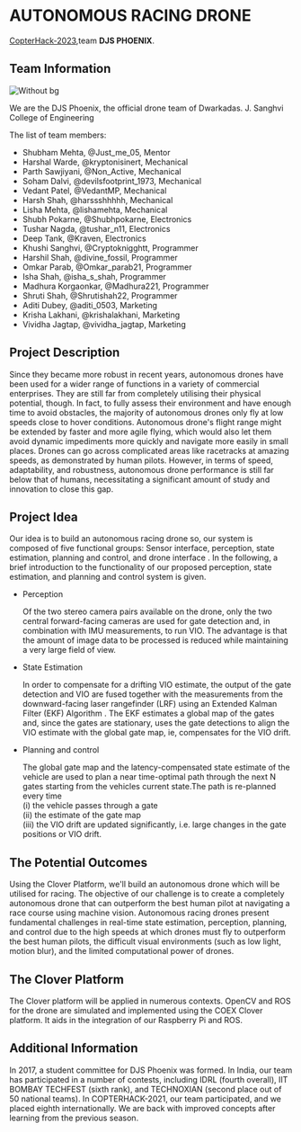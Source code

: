 # AUTONOMOUS RACING DRONE
[CopterHack-2023](copterhack2023.md),team **DJS PHOENIX**.

## Team Information

![Without bg](https://user-images.githubusercontent.com/93365067/195971399-5d862576-bb8a-4505-adc0-17be3a70cdc1.png)

We are the DJS Phoenix, the official drone team of Dwarkadas. J. Sanghvi College of Engineering

The list of team members:

* Shubham Mehta, @Just_me_05, Mentor
* Harshal Warde, @kryptonisinert, Mechanical
* Parth Sawjiyani, @Non_Active, Mechanical
* Soham Dalvi, @devilsfootprint_1973, Mechanical
* Vedant Patel, @VedantMP, Mechanical 
* Harsh Shah, @harssshhhhh, Mechanical
* Lisha Mehta, @lishamehta, Mechanical
* Shubh Pokarne, @Shubhpokarne, Electronics
* Tushar Nagda, @tushar_n11, Electronics
* Deep Tank, @Kraven, Electronics
* Khushi Sanghvi, @Cryptoknigghtt, Programmer
* Harshil Shah, @divine_fossil, Programmer
* Omkar Parab, @Omkar_parab21, Programmer
* Isha Shah, @isha_s_shah, Programmer
* Madhura Korgaonkar, @Madhura221, Programmer
* Shruti Shah, @Shrutishah22, Programmer
* Aditi Dubey, @aditi_0503, Marketing
* Krisha Lakhani, @krishalakhani, Marketing 
* Vividha Jagtap, @vividha_jagtap, Marketing




## Project Description
Since they became more robust in recent years, autonomous drones have been used for a wider range of functions in a variety of commercial enterprises. They are still far from completely utilising their physical potential, though. In fact, to fully assess their environment and have enough time to avoid obstacles, the majority of autonomous drones only fly at low speeds close to hover conditions. Autonomous drone's flight range might be extended by faster and more agile flying, which would also let them avoid dynamic impediments more quickly and navigate more easily in small places. Drones can go across complicated areas like racetracks at amazing speeds, as demonstrated by human pilots. However, in terms of speed, adaptability, and robustness, autonomous drone performance is still far below that of humans, necessitating a significant amount of study and innovation to close this gap.

## Project Idea

Our idea is to build an autonomous racing drone so, our system is composed of five functional groups: Sensor interface, perception, state estimation, planning and control, and drone interface . In the following, a brief introduction to the functionality of our proposed perception, state estimation, and planning and control system is given.

* Perception

    Of the two stereo camera pairs available on the drone, only the two central forward-facing cameras are used for gate detection  and, in combination with IMU measurements, to run VIO. The advantage is that the amount of image data to be processed is reduced while maintaining a very large field of view.

    
* State Estimation 

    In order to compensate for a drifting VIO estimate, the output of the gate detection and VIO are fused together with the measurements from the downward-facing laser rangefinder (LRF) using an Extended Kalman Filter (EKF) Algorithm . The EKF estimates a global map of the gates and, since the gates are stationary, uses the gate detections to align the VIO estimate with the global gate map, ie, compensates for the VIO drift.

* Planning and control

    The global gate map and the latency-compensated state estimate of the vehicle are used to plan a near time-optimal path through the next N gates starting from the vehicles current state.The path is re-planned every time<br/>
    (i) the vehicle passes through a gate<br/>
    (ii) the estimate of the gate map<br/>
    (iii) the VIO drift are updated significantly, i.e. large changes in the gate positions or VIO drift.

     


## The Potential Outcomes
    
Using the Clover Platform, we'll build an autonomous drone which will be utilised for racing. The objective of our challenge is to create a completely autonomous drone that can outperform the best human pilot at navigating a race course using machine vision. Autonomous racing drones present fundamental challenges in real-time state estimation, perception, planning, and control due to the high speeds at which drones must fly to outperform the best human pilots, the difficult visual environments (such as low light, motion blur), and the limited computational power of drones.
     


## The Clover Platform
The Clover platform will be applied in numerous contexts. OpenCV and ROS for the drone are simulated and implemented using the COEX Clover platform. It aids in the integration of our Raspberry Pi and ROS.


## Additional Information

In 2017, a student committee for DJS Phoenix was formed. In India, our team has participated in a number of contests, including IDRL (fourth overall), IIT BOMBAY TECHFEST (sixth rank), and TECHNOXIAN (second place out of 50 national teams).
In COPTERHACK-2021, our team participated, and we placed eighth internationally. We are back with improved concepts after learning from the previous season.
    
